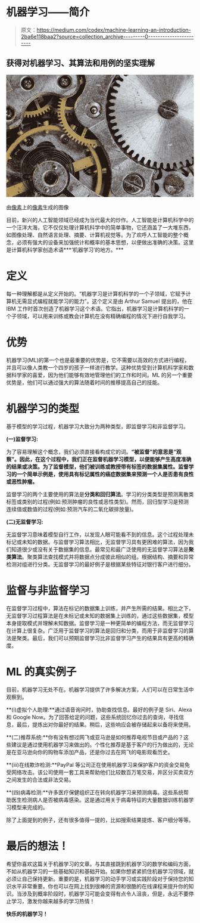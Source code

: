 # 机器学习——简介

> 原文：<https://medium.com/codex/machine-learning-an-introduction-2ba6e118baa2?source=collection_archive---------0----------------------->

## 获得对机器学习、其算法和用例的坚实理解

![](img/b11cda6ea046a5acbff4412c7b3cdef1.png)

由[像素](https://www.pexels.com/)上的[像素](https://www.pexels.com/@pixabay)生成的图像

目前，新兴的人工智能领域已经成为当代最大的炒作。人工智能是计算机科学中的一个汪洋大海，它不仅仅处理计算机科学中的简单事物，它还涵盖了一大堆东西，如图像处理、自然语言处理、摘要、计算机视觉等。为了欢呼人工智能的整个概念，必须有强大的设备来加强统计和概率的基本思想，以便做出准确的决策。这里是计算机科学家创造术语***‘机器学习’的地方。***

# 定义

每一种理解都是从定义开始的。“机器学习是计算机科学的一个子领域，它赋予计算机无需显式编程就能学习的能力”。这个定义是由 Arthur Samuel 提出的，他在 IBM 工作时首次创造了机器学习这个术语。它指出，机器学习是计算机科学的一个子领域，可以用来训练或教会计算机在没有精确编程的情况下进行自我学习。

# 优势

机器学习(ML)的第一个也是最重要的优势是，它不需要以高效的方式进行编程，并且可以像人类教一个四岁的孩子一样进行教学。这种优势受到计算机科学家和数据科学家的喜爱，因为他们能够有效地管理他们的工作和时间。ML 的另一个重要优势是，他们可以通过强大的算法随着时间的推移提高自己的技能。

# 机器学习的类型

基于模型的学习过程，机器学习大致分为两种类型，即监督学习和非监督学习。

**(一)监督学习:**

为了容易理解这个概念，我们必须直接看构成它的词。**“被监督”的意思是“观察”。因此，在这个过程中，我们正在监督机器学习模型，以便能够产生高度准确的结果或决策。为了监督模型，他们被训练或教授带有标签的数据集属性。监督学习的一个简单示例是，使用具有标记属性的癌症数据集来预测一个人是否患有良性或恶性肿瘤。**

监督学习的两个主要使用的算法是**分类和回归算法**。学习的分类类型是预测离散类标签或类别的过程(例如:预测肿瘤的良性或恶性类型)。然而，回归型学习是预测连续值或数值的过程(例如:预测汽车的二氧化碳排放量)。

**(二)无监督学习:**

无监督学习意味着模型自行工作，以发现人眼可能看不到的信息。这个过程处理未标记或未知的数据。与监督学习算法相比，无监督学习具有更困难的算法，因为我们知道很少或没有关于数据集的信息。最常见和最广泛使用的无监督学习算法是**聚类算法**。聚类算法查找模式并将数据点分成彼此相似的组。根据结构、摘要和异常检测对组进行分类。无监督学习的最好例子是根据某些特征对银行客户进行细分。

# 监督与非监督学习

在监督学习过程中，算法在标记的数据集上训练，并产生所需的结果。相比之下，无监督学习过程算法是在未标记或未知的数据集上训练的，通过这些数据集，模型本身提取模式并理解未知数据。监督学习是一种更简单的编程方法，而无监督学习在计算上很复杂。广泛用于监督学习的算法是回归和分类，而用于非监督学习的算法是聚类。最后，我们可以预期监督学习比非监督学习产生的结果具有更高的精确度。

# ML 的真实例子

目前，机器学习无处不在。机器学习提供了许多解决方案，人们可以在日常生活中观察到。

**(i)虚拟个人助理:**通过语音询问时，协助查找信息。最好的例子是 Siri、Alexa 和 Google Now。为了回答给定的问题，这些系统回忆你过去的查询，寻找信息，最后，提炼出对你最好的结果。稍后，这些响应会被存储起来以备将来使用。

**(二)推荐系统:**你有没有想过网飞或亚马逊是如何推荐电视节目或产品的？这些建议是通过使用机器学习来做出的。个性化推荐是基于客户的行为做出的，无论是在亚马逊向你的购物车添加产品，还是你过去在网飞的电影观看历史。

**(iii)在线欺诈检测:**PayPal 等公司正在使用机器学习来保护客户的资金交易免受网络攻击。该公司使用一套工具来帮助他们比较数百万笔交易，并区分买卖双方之间发生的合法或非法交易。

**(四)病毒检测:**许多医疗保健组织正在转向机器学习来预测病毒。这些系统帮助医生检测病人是否被病毒感染。这是通过用关于病毒特征的大量数据训练机器学习模型来完成的。

除了上面提到的例子，还有很多值得一提的，比如搜索结果提炼、客户细分等等。

# 最后的想法！

希望你喜欢这篇关于机器学习的文章。与其直接跳到机器学习的数学和编码方面，不如从机器学习的一些基础知识和基础开始。如果你想紧紧抓住机器学习领域，就必须让自己保持更新。重要的是，机器学习的动手学习或实践阶段对于保持您的知识水平非常重要。你也可以在网上找到很棒的资源和很酷的在线课程来提升你的知识。当涉及到概率阶段时，机器学习可能会变得有点令人沮丧，但是，永远不要停止学习，激发你越来越多的学习热情！

**快乐的机器学习！**